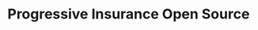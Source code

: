 <!--
Copyright (c) 2022 Progressive Casualty Insurance Company. All rights reserved.

Progressive-owned, no external contributions.
-->

# Progressive Insurance Open Source

